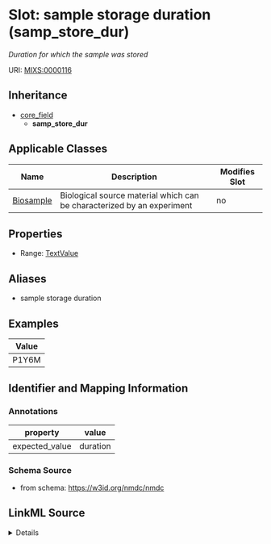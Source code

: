 # Slot: sample storage duration (samp_store_dur)


_Duration for which the sample was stored_



URI: [MIXS:0000116](https://w3id.org/mixs/0000116)




## Inheritance

* [core_field](core_field.md)
    * **samp_store_dur**





## Applicable Classes

| Name | Description | Modifies Slot |
| --- | --- | --- |
[Biosample](Biosample.md) | Biological source material which can be characterized by an experiment |  no  |







## Properties

* Range: [TextValue](TextValue.md)



## Aliases


* sample storage duration




## Examples

| Value |
| --- |
| P1Y6M |

## Identifier and Mapping Information





### Annotations

| property | value |
| --- | --- |
| expected_value | duration || occurrence | 1 |



### Schema Source


* from schema: https://w3id.org/nmdc/nmdc




## LinkML Source

<details>
```yaml
name: samp_store_dur
annotations:
  expected_value:
    tag: expected_value
    value: duration
  occurrence:
    tag: occurrence
    value: '1'
description: Duration for which the sample was stored
title: sample storage duration
examples:
- value: P1Y6M
from_schema: https://w3id.org/nmdc/nmdc
aliases:
- sample storage duration
rank: 1000
is_a: core field
string_serialization: '{duration}'
slot_uri: MIXS:0000116
multivalued: false
alias: samp_store_dur
domain_of:
- Biosample
range: TextValue

```
</details>